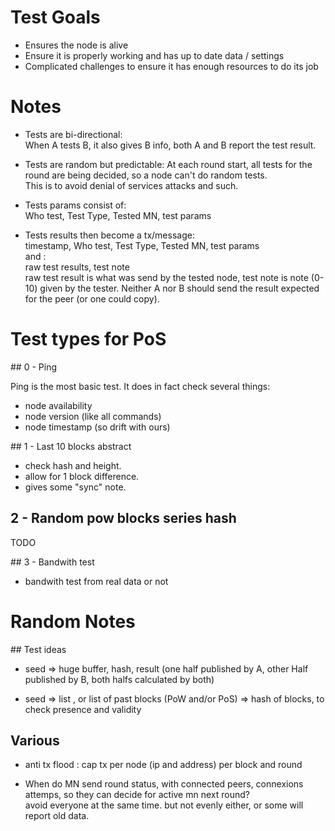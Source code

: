 # Test Goals

* Ensures the node is alive
* Ensure it is properly working and has up to date data / settings
* Complicated challenges to ensure it has enough resources to do its job

# Notes 

* Tests are bi-directional:  
  When A tests B, it also gives B info, both A and B report the test result.
  
* Tests are random but predictable:
  At each round start, all tests for the round are being decided, so a node can't do random tests.   
  This is to avoid denial of services attacks and such. 
  
* Tests params consist of:  
  Who test, Test Type, Tested MN, test params
  
* Tests results then become a tx/message:  
  timestamp, Who test, Test Type, Tested MN, test params  
  and :  
  raw test results, test note  
  raw test result is what was send by the tested node, test note is note (0-10) given by the tester.
  Neither A nor B should send the result expected for the peer (or one could copy). 


# Test types for PoS

## 0 - Ping

Ping is the most basic test. It does in fact check several things:
* node availability
* node version (like all commands)
* node timestamp (so drift with ours)


## 1 - Last 10 blocks abstract

* check hash and height.
* allow for 1 block difference.
* gives some "sync" note.

## 2 - Random pow blocks series hash

TODO

## 3 - Bandwith test

* bandwith test from real data or not

# Random Notes

## Test ideas

* seed => huge buffer, hash, result (one half published by A, other Half published by B, both halfs calculated by both)

* seed => list , or list of past blocks (PoW and/or PoS) => hash of blocks, to check presence and validity



## Various
 
* anti tx flood : cap tx per node (ip and address) per block and round

* When do MN send round status, with connected peers, connexions attemps, so they can decide for active mn next round?  
 avoid everyone at the same time. but not evenly either, or some will report old data.